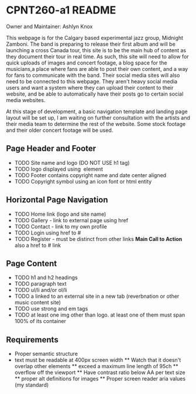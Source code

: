 # CPNT260-a1 README
Owner and Maintainer: Ashlyn Knox

This webpage is for the Calgary based experimental jazz group, Midnight Zamboni.
The band is preparing to release their first album and will be launching a cross Canada tour, this site is to be the main hub of content as they document their tour in real time.
As such, this site will need to allow for quick uploads of images and concert footage, a blog space for the musicians,a place where fans are able to post their own content, and a way for fans to communicate with the band.
Their social media sites will also need to be connected to this webpage.
They aren't heavy social media users and want a system where they can upload their content to their website, and be able to automatically have their posts go to certain social media websites.

At this stage of development, a basic navigation template and landing page layout will be set up, I am waiting on further consultation with the artists and their media team to determine the rest of the website.
Some stock footage and their older concert footage will be used.

## Page Header and Footer 
* TODO Site name and logo (DO NOT USE h1 tag)
* TODO logo displayed using <img> element
* TODO Footer contains copyright name and date center aligned
* TODO Copyright symbol using an icon font or html entity

## Horizontal Page Navigation
* TODO Home link (logo and site name)
* TODO Gallery - link to external page using href
* TODO Contact - link to my own profile
* TODO Login using href to #
* TODO Register - must be distinct from other links **Main Call to Action** also a href to # link

## Page Content
* TODO h1 and h2 headings
* TODO paragraph text
* TODO ul/li and/or ol/li
* TODO a linked to an external site in a new tab (reverbnation or other music content site)
* TODO use strong and em tags
* TODO at least one img other than logo.
at least one of them must span 100% of its container

## Requirements
* Proper semantic structure
* text must be readable at 400px screen width
** Watch that it doesn't overlap other elements
** exceed a maximum line length of 95ch
** overflow off the viewport
** Have contrast ratio below AA per text size
** proper alt definitions for images
** Proper screen reader aria values (my standard)
